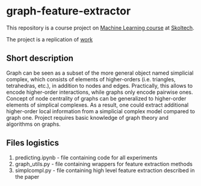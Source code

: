 # graph-feature-extractor
This repository is a course project on [Machine Learning course](http://files.skoltech.ru/data/edu/syllabuses/2018/MA06018.pdf) at [Skoltech](https://www.skoltech.ru/en/). 


The project is a replication of [work](https://www.sciencedirect.com/science/article/pii/S0022519317305040)

## Short description
Graph can be seen as a subset of the more general object named simplicial complex, which consists of elements of higher-orders (i.e. triangles, tetrahedras, etc.), in addition to nodes and edges. Practically, this allows to encode higher-order interactions, while graphs only encode pairwise ones. Concept of node centrality of graphs can be generalized to higher-order elements of simplical complexes. As a result, one could extract additional higher-order local information from a simplicial complex model compared to graph one. Project requires basic knowledge of graph theory and algorithms on graphs.

## Files logistics

1) predicting.ipynb - file containing code for all experiments
2) graph_utils.py - file containing wrappers for feature extraction methods
3) simplcompl.py - file containing high level feature extraction described in the paper
